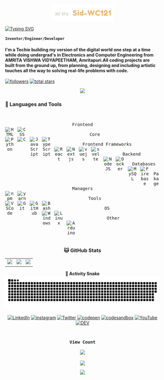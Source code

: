 <p align="center"><a href="https://Sid-WC121.github.io"><img width="40%"  alt="Hi it's Sid-WC121" src="./rdme-headerimg.png" /></a></p

<pi align="center">
    <a href="https://git.io/typing-svg"><img src="https://readme-typing-svg.herokuapp.com?font=Mukta&size=30&pause=1000&color=F000FF&width=435&lines=Electronics%2C+Software+Engineer;Full-Stack+Developer;UI%2FUX+Designer;Always++Picking+up+new+skills+" alt="Typing SVG" /></a>
</pi>

**`Inventor/Engineer/Developer`**

#### I'm a Techie building my version of the digital world one step at a time while doing undergrad's in Electronics and Computer Engineering from AMRITA VISHWA VIDYAPEETHAM, Amritapuri.All coding projects are built from the ground up, from planning, designing and including artistic touches all the way to solving real-life problems with code.

<p align="left">
   <a href="https://github.com/Sid-WC121?tab=followers">
    <img alt="followers" title="Follow me on Github" src="https://custom-icon-badges.demolab.com/github/followers/Sid-WC121?color=236ad3&labelColor=1155ba&style=for-the-badge&logo=person-add&label=Follow&logoColor=white"/></a>
   <a href="https://github.com/Sid-WC121?tab=repositories&sort=stargazers">
    <img alt="total stars" title="Total stars on GitHub" src="https://custom-icon-badges.demolab.com/github/stars/Sid-WC121?color=55960c&style=for-the-badge&labelColor=488207&logo=star"/></a>
</p>
<p align="center">
    <td align="center">
      <img src="https://github-profile-trophy.vercel.app/?username=Sid-WC121&theme=onedark&no-frame=true&no-bg=true&margin-w=5&row=1&column=8" />
    </td>   
</p>

   
### 🧰 Languages and Tools
<table>
<kbd>
    <br>
    <p align="center">
     <kbd>
        <kbd>Frontend</kbd>
        <br>
        <img align="left" title="HTML" width="30px" style="padding-right:10px;" src="https://cdn.jsdelivr.net/gh/devicons/devicon/icons/html5/html5-plain.svg" />
        <img align="left" title="CSS" width="30px" style="padding-right:10px;" src="https://cdn.jsdelivr.net/gh/devicons/devicon/icons/css3/css3-plain.svg" />
        <br>    
    </kbd>
     <kbd>
        <kbd>Core</kbd>
        <br>
         <img align="left" title="Python" width="30px" style="padding-right:10px;" src="https://cdn.jsdelivr.net/gh/devicons/devicon/icons/python/python-original.svg" />
         <img align="left" title="C" width="30px" style="padding-right:10px;" src="https://cdn.jsdelivr.net/gh/devicons/devicon/icons/c/c-line.svg" />
         <img align="left" title="JavaScript" width="30px" style="padding-right:10px;" src="https://cdn.jsdelivr.net/gh/devicons/devicon/icons/javascript/javascript-plain.svg" />
         <img align="left" title="TypeScript" width="30px" style="padding-right:10px;" src="https://cdn.jsdelivr.net/gh/devicons/devicon/icons/typescript/typescript-plain.svg" />
        <br>    
    </kbd>
    <kbd>
        <kbd>Frontend Frameworks</kbd>
        <br>
        <img align="left" title="React" width="30px" style="padding-right:10px;" src="https://raw.githubusercontent.com/danielcranney/readme-generator/main/public/icons/skills/react-colored.svg"/>
        <img align="left" title="Nextjs" width="30px" style="padding-right:10px;" src="https://raw.githubusercontent.com/danielcranney/readme-generator/main/public/icons/skills/nextjs-colored-dark.svg"/>
        <img align="left" title="vuejs" width="30px" style="padding-right:10px;" src="https://raw.githubusercontent.com/danielcranney/readme-generator/main/public/icons/skills/vuejs-colored.svg" />
        <img align="left" title="svelte" width="30px" style="padding-right:10px;" src="https://raw.githubusercontent.com/danielcranney/readme-generator/main/public/icons/skills/svelte-colored.svg"/>
        <br>    
    </kbd>
    <kbd>
        <kbd>Backend</kbd>
        <br>
        <img align="left" title="NodeJS" width="30px" style="padding-right:10px;" src="https://cdn.jsdelivr.net/gh/devicons/devicon/icons/nodejs/nodejs-original.svg" />
        <img align="left" title="Docker" width="30px" style="padding-right:10px;" src="https://cdn.jsdelivr.net/gh/devicons/devicon/icons/docker/docker-original.svg" />
        <br>    
    </kbd>
    <kbd>
        <kbd>Databases</kbd>
        <br>
        <img align="left" title="MySQL" width="30px" style="padding-right:10px;" src="https://cdn.jsdelivr.net/gh/devicons/devicon/icons/mysql/mysql-original-wordmark.svg" />
        <img align="left" title="Firebase" width="30px" style="padding-right:10px;" src="https://cdn.jsdelivr.net/gh/devicons/devicon/icons/firebase/firebase-plain.svg" />
        <br>    
    </kbd>
    <kbd>
        <kbd>Pakage Managers</kbd>
        <br>
        <img align="left" title="npm" width="30px" style="padding-right:10px;" src="https://cdn.jsdelivr.net/gh/devicons/devicon/icons/npm/npm-original-wordmark.svg" />
        <img align="left" title="yarn" width="30px" style="padding-right:10px;" src="https://cdn.jsdelivr.net/gh/devicons/devicon/icons/yarn/yarn-original.svg" />
        <br>    
    </kbd>
    <kbd>
        <kbd>Tools</kbd>
        <br>
        <img align="left" title="VSCode" width="30px" style="padding-right:10px;" src="https://cdn.jsdelivr.net/gh/devicons/devicon/icons/vscode/vscode-original.svg"/>
        <img align="left" title="Git" width="30px" style="padding-right:10px;" src="https://cdn.jsdelivr.net/gh/devicons/devicon/icons/git/git-original.svg" />
        <img align="left" title="GitHub" width="30px" style="padding-right:10px;" src="https://img.icons8.com/fluency/48/null/github.png" />
        <img align="left" title="Bash" width="30px" style="padding-right:10px;" src="https://cdn.jsdelivr.net/gh/devicons/devicon/icons/bash/bash-original.svg" />
        <br>    
    </kbd>
    <kbd>
        <kbd>OS</kbd>
        <br>
        <img align="left" title="Windows" width="30px" style="padding-right:10px;" src="https://img.icons8.com/color/48/null/windows-10.png" />
        <img align="left" title="Linux" width="30px" style="padding-right:10px;" src="https://cdn.jsdelivr.net/gh/devicons/devicon/icons/linux/linux-original.svg" />
        <br>
    </kbd>
    <kbd>
        <kbd>Other</kbd>
        <br>
        <img align="left" title="Arduino" width="30px" style="padding-right:10px;" src="https://cdn.jsdelivr.net/gh/devicons/devicon/icons/arduino/arduino-original-wordmark.svg" />
        <br>    
    </kbd>
    </p>
</kbd>
</table>




# 
<h3 align="center"> 
  🐱 GitHub Stats </h3>
<table align="center">
  <tr>
    <td>
      <img height=195px src="https://github-readme-stats.vercel.app/api?username=Sid-WC121&theme=tokyonight&show_icons=true" />
    </td>
    <td>
        <img height=195px src="https://github-readme-streak-stats.herokuapp.com/?user=Sid-WC121&theme=dark&hide_border=false"/>
    </td>
    <td>
      <img height=195px src="https://github-readme-stats.vercel.app/api/top-langs?username=Sid-WC121&show_icons=true&locale=en&layout=compact&theme=tokyonight" />
    </td>
  </tr>
</table>

<div align="center">

 **🐍 Activity Snake**
![Animation](https://raw.githubusercontent.com/Sid-WC121/Sid-WC121/output/github-contribution-grid-snake-dark.svg)
    
</div>

<p align="center">
    <a href="https://www.linkedin.com/in/sidharth-p-159948241/"><img src="https://img.shields.io/badge/LinkedIn-0077B5?style=for-the-badge&logo=linkedin&logoColor=white" alt="LinkedIn" height='30'/></a>
    <a href="https://www.instagram.com/sid_WC121/"><img src="https://img.shields.io/badge/Instagram-E4405F?style=for-the-badge&logo=instagram&logoColor=white" alt='instagram' height='30'/></a>
    <a href="https://twitter.com/Sid_WC121"><img src="https://img.shields.io/badge/Twitter-1DA1F2?style=for-the-badge&logo=twitter&logoColor=white" alt="Twitter" height='30'/></a>
    <a href="https://codepen.io/Sid-WC121"><img src="https://img.shields.io/badge/Codepen-000000?style=for-the-badge&logo=codepen&logoColor=white" alt='codepen' height='30'/></a>
    <a href="https://codesandbox.io/u/Sid-WC121"><img src="https://img.shields.io/badge/CodeSandbox-151515.svg?style=for-the-badge&logo=CodeSandbox&logoColor=white" alt='codesandbox' height='30'/></a>
    <a href="https://www.youtube.com/channel/UCbSK5Mx7mUbdkxwUw1xW7Sg"><img src="https://img.shields.io/badge/YouTube-FF0000.svg?style=for-the-badge&logo=YouTube&logoColor=white" alt='YouTube' height='30'/></a>
    <a href="https://dev.to/sid_wc121"><img src="https://img.shields.io/badge/dev.to-0A0A0A.svg?style=for-the-badge&logo=devdotto&logoColor=white" alt='DEV' height='30'/></a>
</p>

<br/>



<p align="center"> 
  <kbd>
      <b>View Count</b><br>
  <br>
  <img src="https://profile-counter.glitch.me/Sid-WC121/count.svg" />
  </kbd>
</p>
<!---
Sid-WC121/Sid-WC121 is a ✨ special ✨ repository because its `README.md` (this file) appears on your GitHub profile.
You can click the Preview link to take a look at your changes.
--->




<div align="center">
<img align="center" src=https://metrics.lecoq.io/Sid-WC121?template=classic&base.community=0&isocalendar=1&achievements=1&base=header%2C%20activity%2C%20community%2C%20repositories%2C%20metadata&base.indepth=false&base.hireable=false&base.skip=false&isocalendar=false&isocalendar.duration=half-year&achievements=false&achievements.threshold=C&achievements.secrets=false&achievements.display=compact&achievements.limit=0&config.timezone=Asia%2FCalcutta&config.octicon=true
</div>
<br> 
<p align="center">
  <img src="https://capsule-render.vercel.app/api?type=waving&color=gradient&height=60&section=footer"/>
</p>
